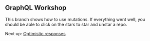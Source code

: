 ## GraphQL Workshop

This branch shows how to use mutations. If everything went well, you should be able to click on the stars to star and unstar a repo.

Next up: [Optimistic responses](https://github.com/dwwoelfel/graphql-workshop/tree/optimistic-mutations)

